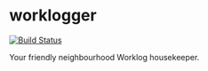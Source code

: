 worklogger
==========

[![Build Status](https://travis-ci.org/bascht/worklogger.png?branch=master)](https://travis-ci.org/bascht/worklogger)


Your friendly neighbourhood Worklog housekeeper.
